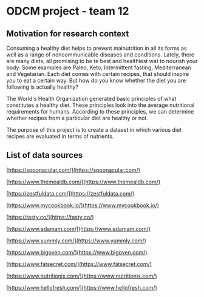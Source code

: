 # ODCM project - team 12
## Motivation for research context
Consuming a healthy diet helps to prevent malnutrition in all its forms as well as a range of noncommunicable diseases and conditions. Lately, there are many diets, all promising to be te best and healthiest wat to nourish your body. Some examples are Paleo, Keto, Intermittent fasting, Mediterranean and Vegetarian. Each diet comes with certain recipes, that should inspire you to eat a certain way. But how do you know whether the diet you are following is actually healthy? 

The World's Health Organization generated basic principles of what constitutes a healthy diet. These principles look into the average nutritional requirements for humans. According to these principles, we can determine whether recipes from a particular diet are healthy or not.

The purpose of this project is to create a dataset in which various diet recipes are evaluated in terms of nutrients.

## List of data sources
[https://spoonacular.com/](https://spoonacular.com/)

[https://www.themealdb.com/](https://www.themealdb.com/)

[https://zestfuldata.com/](https://zestfuldata.com/)

[https://www.mycookbook.io/](https://www.mycookbook.io/)

[https://tasty.co/](https://tasty.co/)

[https://www.edamam.com/](https://www.edamam.com/)

[https://www.yummly.com/](https://www.yummly.com/)

[https://www.bigoven.com/](https://www.bigoven.com/)

[https://www.fatsecret.com/](https://www.fatsecret.com/)

[https://www.nutritionix.com/](https://www.nutritionix.com/)

[https://www.hellofresh.com/](https://www.hellofresh.com/)
